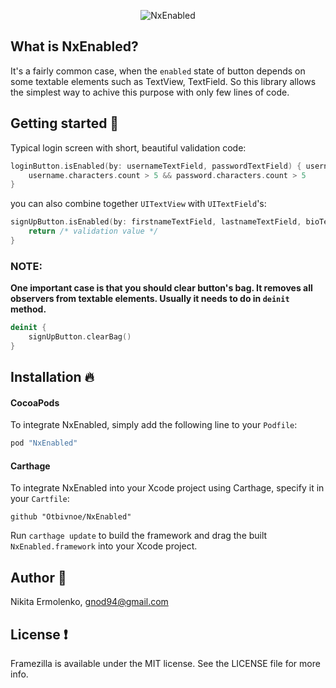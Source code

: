 <p align="center">
  <img src="http://i.imgur.com/XZFkFei.png" alt="NxEnabled"/>
</p>

## What is NxEnabled?

It's a fairly common case, when the `enabled` state of button depends on some textable elements such as TextView, TextField. So this library allows the simplest way to achive this purpose with only few lines of code.

## Getting started :rocket:

Typical login screen with short, beautiful validation code:

```swift
loginButton.isEnabled(by: usernameTextField, passwordTextField) { username, password in
    username.characters.count > 5 && password.characters.count > 5
}
```

you can also combine together `UITextView` with `UITextField`'s:

```swift
signUpButton.isEnabled(by: firstnameTextField, lastnameTextField, bioTextView) { firstname, lastname, bio in
    return /* validation value */
}
```

### NOTE:
**One important case is that you should clear button's bag. It removes all observers from textable elements. Usually it needs to do in `deinit` method.**

```swift
deinit {
    signUpButton.clearBag()
}
```

## Installation :fire:

#### CocoaPods

To integrate NxEnabled, simply add the following line to your `Podfile`:

```ruby
pod "NxEnabled"
```

#### Carthage

To integrate NxEnabled into your Xcode project using Carthage, specify it in your `Cartfile`:

```ogdl
github "Otbivnoe/NxEnabled"
```

Run `carthage update` to build the framework and drag the built `NxEnabled.framework` into your Xcode project.

## Author :muscle:

Nikita Ermolenko, gnod94@gmail.com

## License :exclamation:

Framezilla is available under the MIT license. See the LICENSE file for more info.
